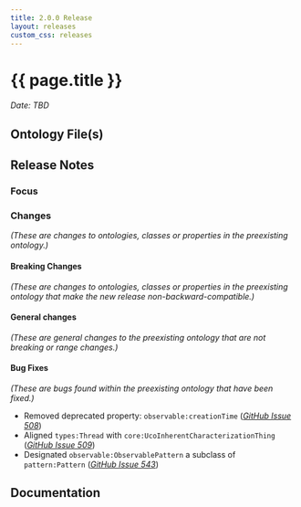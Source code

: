 ```yaml
---
title: 2.0.0 Release
layout: releases
custom_css: releases
---
```


# {{ page.title }}

*Date: TBD*


## Ontology File(s)


## Release Notes


### Focus


### Changes

*(These are changes to ontologies, classes or properties in the preexisting ontology.)*


#### Breaking Changes

*(These are changes to ontologies, classes or properties in the preexisting ontology that make the new release non-backward-compatible.)*


#### General changes

*(These are general changes to the preexisting ontology that are not breaking or range changes.)*


#### Bug Fixes

*(These are bugs found within the preexisting ontology that have been fixed.)*

* Removed deprecated property: `observable:creationTime` ([*GitHub Issue 508*](https://github.com/ucoProject/UCO/issues/508))
* Aligned `types:Thread` with `core:UcoInherentCharacterizationThing` ([*GitHub Issue 509*](https://github.com/ucoProject/UCO/issues/509))
* Designated `observable:ObservablePattern` a subclass of `pattern:Pattern` ([*GitHub Issue 543*](https://github.com/ucoProject/UCO/issues/543))


## Documentation
